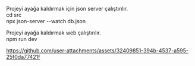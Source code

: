 Projeyi ayağa kaldırmak için json server çalıştırılır. <br>
cd src <br>
npx json-server --watch db.json <br>

Projeyi ayağa kaldırmak web çalıştırılır. <br>
npm run dev

https://github.com/user-attachments/assets/32409851-394b-4537-a595-25f0da77421f
